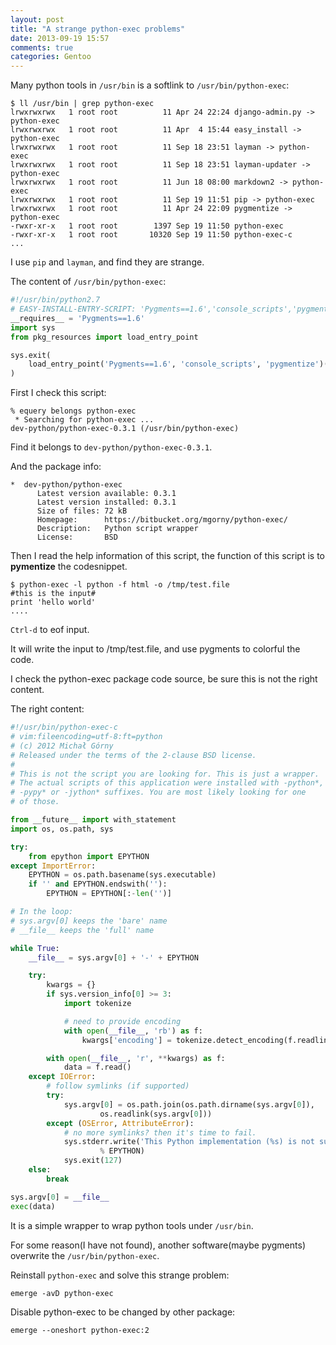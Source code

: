 ```yaml
---
layout: post
title: "A strange python-exec problems"
date: 2013-09-19 15:57
comments: true
categories: Gentoo
---
```


<!-- more -->

Many python tools in `/usr/bin` is a softlink to `/usr/bin/python-exec`:

	$ ll /usr/bin | grep python-exec
	lrwxrwxrwx   1 root root          11 Apr 24 22:24 django-admin.py -> python-exec
	lrwxrwxrwx   1 root root          11 Apr  4 15:44 easy_install -> python-exec
	lrwxrwxrwx   1 root root          11 Sep 18 23:51 layman -> python-exec
	lrwxrwxrwx   1 root root          11 Sep 18 23:51 layman-updater -> python-exec
	lrwxrwxrwx   1 root root          11 Jun 18 08:00 markdown2 -> python-exec
	lrwxrwxrwx   1 root root          11 Sep 19 11:51 pip -> python-exec
	lrwxrwxrwx   1 root root          11 Apr 24 22:09 pygmentize -> python-exec
	-rwxr-xr-x   1 root root        1397 Sep 19 11:50 python-exec
	-rwxr-xr-x   1 root root       10320 Sep 19 11:50 python-exec-c
	...

I use `pip` and `layman`, and find they are strange.

The content of `/usr/bin/python-exec`:

```python
#!/usr/bin/python2.7
# EASY-INSTALL-ENTRY-SCRIPT: 'Pygments==1.6','console_scripts','pygmentize'
__requires__ = 'Pygments==1.6'
import sys
from pkg_resources import load_entry_point

sys.exit(
	load_entry_point('Pygments==1.6', 'console_scripts', 'pygmentize')()
)
```


First I check this script:

	% equery belongs python-exec
	 * Searching for python-exec ... 
	dev-python/python-exec-0.3.1 (/usr/bin/python-exec)

Find it belongs to `dev-python/python-exec-0.3.1`.

And the package info:

	*  dev-python/python-exec
		  Latest version available: 0.3.1
		  Latest version installed: 0.3.1
		  Size of files: 72 kB
		  Homepage:      https://bitbucket.org/mgorny/python-exec/
		  Description:   Python script wrapper
		  License:       BSD

Then I read the help information of this script, the function of this script is to **pymentize** the codesnippet.

	$ python-exec -l python -f html -o /tmp/test.file
	#this is the input#
	print 'hello world'
	....

`Ctrl-d` to eof input.

It will write the input to /tmp/test.file, and use pygments to colorful the code.

I check the python-exec package code source, be sure this is not the right content.

The right content:

```python
#!/usr/bin/python-exec-c
# vim:fileencoding=utf-8:ft=python
# (c) 2012 Michał Górny
# Released under the terms of the 2-clause BSD license.
#
# This is not the script you are looking for. This is just a wrapper.
# The actual scripts of this application were installed with -python*,
# -pypy* or -jython* suffixes. You are most likely looking for one
# of those.

from __future__ import with_statement
import os, os.path, sys

try:
	from epython import EPYTHON
except ImportError:
	EPYTHON = os.path.basename(sys.executable)
	if '' and EPYTHON.endswith(''):
		EPYTHON = EPYTHON[:-len('')]

# In the loop:
# sys.argv[0] keeps the 'bare' name
# __file__ keeps the 'full' name

while True:
	__file__ = sys.argv[0] + '-' + EPYTHON

	try:
		kwargs = {}
		if sys.version_info[0] >= 3:
			import tokenize

			# need to provide encoding
			with open(__file__, 'rb') as f:
				kwargs['encoding'] = tokenize.detect_encoding(f.readline)[0]

		with open(__file__, 'r', **kwargs) as f:
			data = f.read()
	except IOError:
		# follow symlinks (if supported)
		try:
			sys.argv[0] = os.path.join(os.path.dirname(sys.argv[0]),
					os.readlink(sys.argv[0]))
		except (OSError, AttributeError):
			# no more symlinks? then it's time to fail.
			sys.stderr.write('This Python implementation (%s) is not supported by the script.\n'
					% EPYTHON)
			sys.exit(127)
	else:
		break

sys.argv[0] = __file__
exec(data)
```

It is a simple wrapper to wrap python tools under `/usr/bin`.

For some reason(I have not found), another software(maybe pygments) overwrite the `/usr/bin/python-exec`.

Reinstall `python-exec` and solve this strange problem:

	emerge -avD python-exec

Disable python-exec to be changed by other package:

	emerge --oneshort python-exec:2
